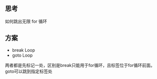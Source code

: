 ## 思考
如何跳出无限 for 循环

## 方案
- break Loop
- goto Loop

两者都是先标记一处，区别是break只能用于for循环，且标签位于for循环前面。goto可以跳到指定标签处